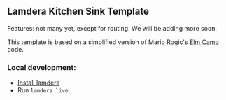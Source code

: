 
## Lamdera Kitchen Sink Template

Features: not many yet, except for routing.  We will be
adding more soon.

This template is based on 
a simplified version of 
Mario Rogic's [Elm Camp](https://github.com/elm-camp/website) code.


### Local development:

- [Install lamdera](https://dashboard.lamdera.app/docs/download)
- Run `lamdera live`
